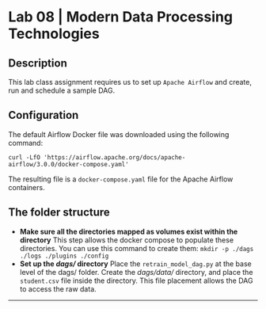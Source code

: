 # Lab 08 | Modern Data Processing Technologies

## Description

This lab class assignment requires us to set up `Apache Airflow` and create, run and schedule a sample DAG.

## Configuration

The default Airflow Docker file was downloaded using the following command:

`curl -LfO 'https://airflow.apache.org/docs/apache-airflow/3.0.0/docker-compose.yaml'`

The resulting file is a `docker-compose.yaml` file for the Apache Airflow containers.

## The folder structure

- **Make sure all the directories mapped as volumes exist within the directory** This step allows the docker compose to populate these directories. You can use this command to create them: `mkdir -p ./dags ./logs ./plugins ./config`
- **Set up the _dags/_ directory** Place the `retrain_model_dag.py` at the base level of the dags/ folder. Create the _dags/data/_ directory, and place the `student.csv` file inside the directory. This file placement allows the DAG to access the raw data.

---
